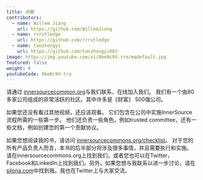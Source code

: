 ```yaml
---
title: 闭幕
contributors:
  - name: Willem Jiang
    url: https://github.com/WillemJiang
  - name: rrrutledge
    url: https://github.com/rrrutledge
  - name: tanzhongyi
    url: https://github.com/tanzhongyi003
image: https://img.youtube.com/vi/0beNc9V-tro/mqdefault.jpg
featured: false
weight: 6
youtubeCode: 0beNc9V-tro
---
```

<div class="paragraph">
<p>请通过 <a href="http://innersourcecommons.org/">innersourcecommon.org</a>与我们联系，在线加入我们。
我们有一个由80多家公司组成的非常活跃的社区。其中许多是《财富》 500强公司。</p>
</div>
<div class="paragraph">
<p>如果您还没有看过其他视频，还应该观看。
它们包含在公司中实施InnerSource流程所需的一些第一步。
他们还负责一些角色，例如trusted committee，还有一些文档，例如创建您的第一个贡献协议。</p>
</div>
<div class="paragraph">
<p>如果您想阅读我的书，请访问 <a href="http://innersourcecommons.org/checklist/">innersourcecommons.org/checklist</a>。
对于您的所有产品负责人而言，本书的后半部分将涉及很多事情，并且需要执行和实施。
请在innersourcecommons.org上找到我们，或者您也可以在Twitter，Facebook和LinkedIn上找到我们。另外，如果您想与我联系以进一步讨论，请在 <a href="http://silona.org/">silona.com</a>中找到我。我也在Twitter上与大家交流。</p>
</div>
<!--- This file autogenerated from https://github.com/InnerSourceCommons/InnerSourceLearningPath/blob/master/scripts -->